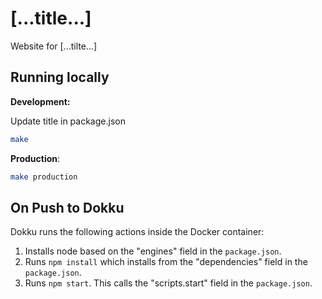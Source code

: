 # [...title...]

Website for [...tilte...]

## Running locally

**Development:**

Update title in package.json

```bash
make
```

**Production**:

```bash
make production
```

## On Push to Dokku

Dokku runs the following actions inside the Docker container:

1. Installs node based on the "engines" field in the `package.json`.
2. Runs `npm install` which installs from the "dependencies" field in the `package.json`.
3. Runs `npm start`. This calls the "scripts.start" field in the `package.json`.
